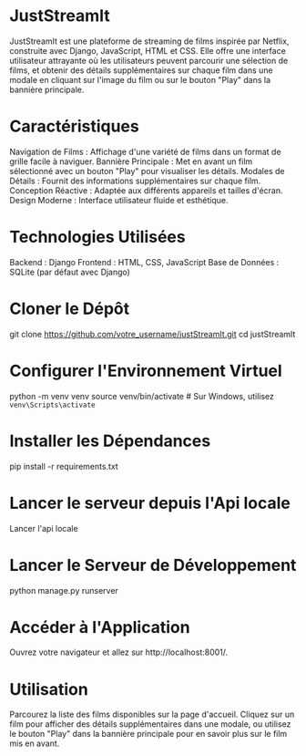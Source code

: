 # JustStreamIt
JustStreamIt est une plateforme de streaming de films inspirée par Netflix, construite avec Django, JavaScript, HTML et CSS. Elle offre une interface utilisateur attrayante où les utilisateurs peuvent parcourir une sélection de films, et obtenir des détails supplémentaires sur chaque film dans une modale en cliquant sur l'image du film ou sur le bouton "Play" dans la bannière principale.

# Caractéristiques
Navigation de Films : Affichage d'une variété de films dans un format de grille facile à naviguer.
Bannière Principale : Met en avant un film sélectionné avec un bouton "Play" pour visualiser les détails.
Modales de Détails : Fournit des informations supplémentaires sur chaque film.
Conception Réactive : Adaptée aux différents appareils et tailles d'écran.
Design Moderne : Interface utilisateur fluide et esthétique.

# Technologies Utilisées
Backend : Django
Frontend : HTML, CSS, JavaScript
Base de Données : SQLite (par défaut avec Django)

# Cloner le Dépôt

git clone https://github.com/votre_username/justStreamIt.git
cd justStreamIt

# Configurer l'Environnement Virtuel
python -m venv venv
source venv/bin/activate  # Sur Windows, utilisez `venv\Scripts\activate`

# Installer les Dépendances
pip install -r requirements.txt

# Lancer le serveur depuis l'Api locale
Lancer l'api locale

# Lancer le Serveur de Développement
python manage.py runserver

# Accéder à l'Application
Ouvrez votre navigateur et allez sur http://localhost:8001/.

# Utilisation
Parcourez la liste des films disponibles sur la page d'accueil. Cliquez sur un film pour afficher des détails supplémentaires dans une modale, ou utilisez le bouton "Play" dans la bannière principale pour en savoir plus sur le film mis en avant.